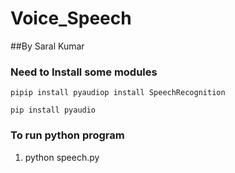 # Voice_Speech

##By Saral Kumar

### Need to Install some modules

`pipip install pyaudiop install SpeechRecognition`

`pip install pyaudio`

### To run python program

1. python speech.py
